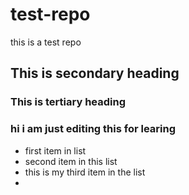test-repo
=========

this is a test repo
## This is secondary heading
### This is tertiary heading
### hi i am just editing this for learing
* first item in list
* second item in this list
* this is my third item in the list
* 


